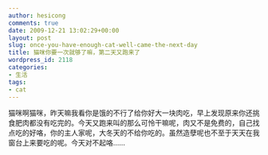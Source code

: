 ```yaml
---
author: hesicong
comments: true
date: 2009-12-21 13:02:29+00:00
layout: post
slug: once-you-have-enough-cat-well-came-the-next-day
title: 猫咪你要一次就够了嘛，第二天又跑来了
wordpress_id: 2118
categories:
- 生活
tags:
- cat
---
```


猫咪啊猫咪，昨天嘛我看你是饿的不行了给你好大一块肉吃，早上发现原来你还挑食肥肉都没有吃完的。今天又跑来叫的那么可怜干嘛呢，肉又不是免费的，自己找点吃的好咯，你的主人家呢，大冬天的不给你吃的。虽然造孽呢也不至于天天在我窗台上来要吃的呢。今天对不起咯……
